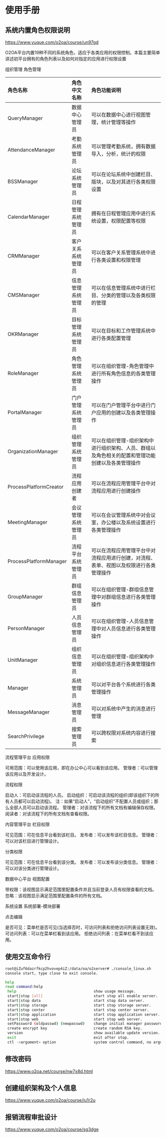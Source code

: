 # 使用手册

## 系统内置角色权限说明

https://www.yuque.com/o2oa/course/un97gd

O2OA平台内置19种不同的系统角色，适应于各类应用的权限控制。本篇主要简单讲述初平台拥有的角色列表以及如何对指定的应用进行权限设置

组织管理
角色管理

|角色名称|角色中文名称|角色功能说明|
| :--- | :--- | :---|
|QueryManager|数据中心管理员|可以在数据中心进行视图管理，统计管理等操作|
|AttendanceManager|考勤系统管理员|可以管理考勤系统，拥有数据导入，分析，统计的权限|
|BSSManager|论坛系统管理员|可以在论坛系统中创建栏目、版块，以及对其进行各类权限设置|
|CalendarManager|日程管理系统管理员|拥有在日程管理应用中进行系统设置，权限配置等权限|
|CRMManager|客户关系系统管理员|可以在客户关系管理系统中进行各类设置和权限管理|
|CMSManager|信息管理系统管理员|可以在信息管理系统中进行栏目、分类的管理以及各类权限的管理|
|OKRManager|目标管理系统管理员|可以在目标和工作管理系统中进行各类配置管理|
|RoleManager|角色管理系统管理员|可以在组织管理-角色管理中进行所有角色信息的各类管理操作|
|PortalManager|门户管理系统管理员|可以在门户管理平台中进行门户应用的创建以及各类管理操作|
|OrganizationManager|组织管理系统管理员|可以在组织管理-组织架构中进行组织架构、人员、群组以及角色相关的配置和管理功能创建以及各类管理操作|
|ProcessPlatformCreator|流程应用创建者|可以在流程应用管理平台中对流程应用进行创建操作|
|MeetingManager|会议管理系统管理员|可以在会议管理系统中对会议室，办公楼以及系统设置进行各类管理操作|
|ProcessPlatformManager|流程平台系统管理员|可以在流程应用管理平台中对流程应用进行创建，对流程、表单、视图以及权限进行各类管理操作|
|GroupManager|群组信息管理员|可以在组织管理-群组信息管理中对群组信息进行各类管理操作|
|PersonManager|人员信息管理员|可以在组织管理-人员信息管理中对人员信息进行各类管理操作|
|UnitManager|组织信息管理员|可以在组织管理-组织架构中对组织信息进行各类管理操作|
|Manager|系统管理员|可以对平台各个系统进行各类管理操作|
|MessageManager|消息管理员|可以对系统中产生的消息进行管理|
|SearchPrivilege|搜索管理员|可以跨权限对系统内容进行搜索|


流程管理平台
应用权限

可用范围：可以使用该应用，即在办公中心可以看到该应用。
管理者：可以管理该应用以及开发设计。

流程权限

启动人：可启动该流程的人员。
启动组织：可启动该流程的组织(即该组织下的所有人员都可以启动流程)。
注：如果“启动人”，“启动组织”不配置人员或组织；那么全部人员可以启动该流程。
管理者：对该流程下的所有文档有编辑保存权限。
阅读者：对该流程下的所有文档有查看权限。

内容管理平台
栏目权限

可见范围：可在信息平台看到该栏目。
发布者：可以发布该栏目信息。
管理者：可以对该栏目进行管理设计。

分类权限

可见范围：可在信息平台看到该分类。
发布者：可以发布该分类信息。
管理者：可以对该分类进行管理设计。

数据中心平台
视图配置

带权限：该视图显示满足范围里配置条件并且当前登录人员有权限查看的文档。
忽略：该视图显示满足范围里配置条件的所有文档。

系统设置
系统部署-模块部署

点击编辑

是否可见：菜单栏是否可见(当选择否时，可访问列表和拒绝访问列表设置无效)。
可访问列表：可以在菜单栏看到该应用。
拒绝访问列表：在菜单栏看不到该应用。


## 使用交互命令行


```sh
root@iZuf6dazrfkcp2hvovep4iZ:/data/oa/o2server# ./console_linux.sh 
console start, type close to exit console.

help
read command:help
 help                                   show usage message.
 start|stop [all]                       start stop all enable server.
 start|stop data                        start stop data server.
 start|stop storage                     start stop storage server.
 start|stop center                      start stop center server.
 start|stop application                 start stop application server.
 start|stop web                         start stop web server.
 setPassword (oldpasswd) (newpasswd)    change initial manager password.
 create encrypt key                     create random RSA key.
 version                                show available update version.
 exit                                   exit after stop.
 ctl -<argument> option                 system control command, no argument display help.
```

## 修改密码

https://www.o2oa.net/course/nw7x8d.html

## 创建组织架构及个人信息

https://www.yuque.com/o2oa/course/iu1r2u


## 报销流程审批设计

https://www.yuque.com/o2oa/course/sg3dge